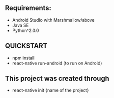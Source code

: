 ## Requirements:
  - Android Studio with Marshmallow/above
  - Java SE
  - Python^2.0.0

## QUICKSTART
  - npm install
  - react-native run-android     (to run on Android)

## This project was created through
  - react-native init {name of the project}
